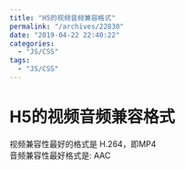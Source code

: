 ```yaml
---
title: "H5的视频音频兼容格式"
permalink: "/archives/22830"
date: "2019-04-22 22:40:22"
categories: 
  - "JS/CSS"
tags: 
  - "JS/CSS"
---
```


# H5的视频音频兼容格式

视频兼容性最好的格式是 H.264，即MP4  
音频兼容性最好格式是: AAC
